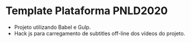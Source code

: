 # Template Plataforma PNLD2020

  - Projeto utilizando Babel e Gulp.
  - Hack js para carregamento de subtitles off-line dos vídeos do projeto.

